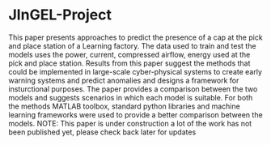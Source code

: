 # JInGEL-Project
This paper presents approaches to predict the presence of a cap at the pick and place station of a Learning factory. The data used to train and test the models uses the power, current, compressed airflow, energy used at the pick and place station. Results from this paper suggest the methods that could be implemented in large-scale cyber-physical systems to create early warning systems and predict anomalies and designs a framework for insturctional purposes. The paper provides a comparison between the two models and suggests scenarios in which each model is suitable. For both the methods MATLAB toolbox, standard python libraries and machine learning frameworks were used to provide a better comparison between the models.
NOTE: This paper is under construction a lot of the work has not been published yet, please check back later for updates
